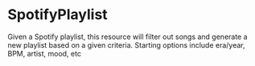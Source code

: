 # SpotifyPlaylist
Given a Spotify playlist, this resource will filter out songs and generate a new playlist based on a given criteria. Starting options include era/year, BPM, artist, mood, etc
